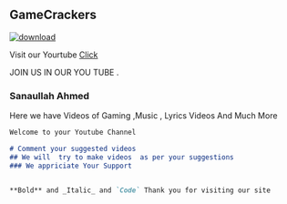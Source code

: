 ## GameCrackers
[![download](https://user-images.githubusercontent.com/97729524/149625926-30058fb5-dce8-4f16-91d4-c51ccf4cc112.jpg)](https://www.youtube.com/channel/UCTzOndMLHNB1bwgdxwTmP7Q)

Visit our Yourtube [Click](https://www.youtube.com/channel/UCTzOndMLHNB1bwgdxwTmP7Q) 

JOIN US IN  OUR YOU TUBE .

### Sanaullah Ahmed

Here we have  Videos  of  Gaming ,Music , Lyrics Videos And Much More 

```markdown
Welcome to your Youtube Channel 

# Comment your suggested videos 
## We will  try to make videos  as per your suggestions 
### We appriciate Your Support 


**Bold** and _Italic_ and `Code` Thank you for visiting our site 
